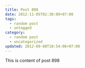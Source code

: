 ```yaml
---
title: Post 898
date: 2012-11-05T02:30:09+07:00
tags:
  - random post
  - untagged
category:
  - random post
  - uncategorized
updated: 2012-09-08T10:54:06+07:00
---
```

This is content of post 898